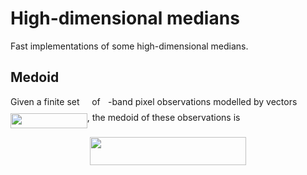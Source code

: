 # High-dimensional medians

Fast implementations of some high-dimensional medians.


## Medoid

Given a finite set <img src="https://rawgit.com/daleroberts/hdmedians/master/docs/97c2c0ac5d7c079601abd56a54c9475c.png?8a1db7185d&invert_in_darkmode" align=middle width=11.827860000000003pt height=22.564079999999983pt/> of <img src="https://rawgit.com/daleroberts/hdmedians/master/docs/2ec6e630f199f589a2402fdf3e0289d5.png?de9d28bbc3&invert_in_darkmode" align=middle width=8.239720500000002pt height=14.102549999999994pt/>-band pixel observations modelled by vectors <img src="https://rawgit.com/daleroberts/hdmedians/master/docs/8ce46e21b12b0c15b3683b17029ce564.png?c8a644ce38&invert_in_darkmode" align=middle width=122.772045pt height=24.56552999999997pt/>, the medoid of these observations is
<p align="center"><img src="https://rawgit.com/daleroberts/hdmedians/master/docs/5fa598c589391a29c5482b6734190b1a.png?fe6ce9741&invert_in_darkmode" align=middle width=250.14pt height=44.878845pt/></p>
